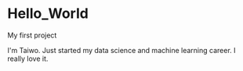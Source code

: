# Hello_World
My first project

I'm Taiwo. Just started my data science and machine learning career. I really love it.
